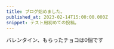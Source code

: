 ```yaml
---
title: ブログ始めました。
published_at: 2023-02-14T15:00:00.000Z
snippet: テスト用初めての投稿。
---
```


バレンタイン、もらったチョコは0個です